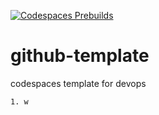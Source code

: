 [![Codespaces Prebuilds](https://github.com/supiwmi/github-template/actions/workflows/codespaces/create_codespaces_prebuilds/badge.svg)](https://github.com/supiwmi/github-template/actions/workflows/codespaces/create_codespaces_prebuilds)

# github-template
codespaces template for devops

```
1. w
```
